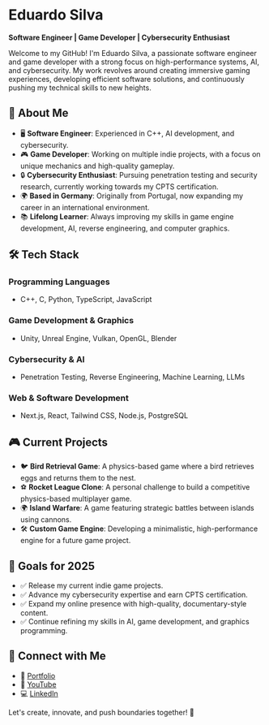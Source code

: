 # Eduardo Silva

**Software Engineer | Game Developer | Cybersecurity Enthusiast**

Welcome to my GitHub! I'm Eduardo Silva, a passionate software engineer and game developer with a strong focus on high-performance systems, AI, and cybersecurity. My work revolves around creating immersive gaming experiences, developing efficient software solutions, and continuously pushing my technical skills to new heights.

## 🚀 About Me
- 🖥 **Software Engineer**: Experienced in C++, AI development, and cybersecurity.
- 🎮 **Game Developer**: Working on multiple indie projects, with a focus on unique mechanics and high-quality gameplay.
- 🔒 **Cybersecurity Enthusiast**: Pursuing penetration testing and security research, currently working towards my CPTS certification.
- 🌍 **Based in Germany**: Originally from Portugal, now expanding my career in an international environment.
- 📚 **Lifelong Learner**: Always improving my skills in game engine development, AI, reverse engineering, and computer graphics.

## 🛠 Tech Stack
### **Programming Languages**
- C++, C, Python, TypeScript, JavaScript

### **Game Development & Graphics**
- Unity, Unreal Engine, Vulkan, OpenGL, Blender

### **Cybersecurity & AI**
- Penetration Testing, Reverse Engineering, Machine Learning, LLMs

### **Web & Software Development**
- Next.js, React, Tailwind CSS, Node.js, PostgreSQL

## 🎮 Current Projects
- 🐦 **Bird Retrieval Game**: A physics-based game where a bird retrieves eggs and returns them to the nest.
- ⚽ **Rocket League Clone**: A personal challenge to build a competitive physics-based multiplayer game.
- 🌍 **Island Warfare**: A game featuring strategic battles between islands using cannons.
- 🛠 **Custom Game Engine**: Developing a minimalistic, high-performance engine for a future game project.

## 🎯 Goals for 2025
- ✅ Release my current indie game projects.
- ✅ Advance my cybersecurity expertise and earn CPTS certification.
- ✅ Expand my online presence with high-quality, documentary-style content.
- ✅ Continue refining my skills in AI, game development, and graphics programming.

## 📢 Connect with Me
- 💼 [Portfolio](https://eduardo79silva.github.io/)
- 🎥 [YouTube](https://www.youtube.com/@eduardo-silva-79)
- 💻 [LinkedIn](https://www.linkedin.com/in/eduardosilva)

Let's create, innovate, and push boundaries together! 🚀


